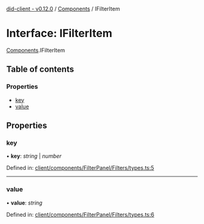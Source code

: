 [did-client - v0.12.0](../README.md) / [Components](../modules/components.md) / IFilterItem

# Interface: IFilterItem

[Components](../modules/components.md).IFilterItem

## Table of contents

### Properties

- [key](components.ifilteritem.md#key)
- [value](components.ifilteritem.md#value)

## Properties

### key

• **key**: *string* \| *number*

Defined in: [client/components/FilterPanel/Filters/types.ts:5](https://github.com/Puzzlepart/did/blob/dev/client/components/FilterPanel/Filters/types.ts#L5)

___

### value

• **value**: *string*

Defined in: [client/components/FilterPanel/Filters/types.ts:6](https://github.com/Puzzlepart/did/blob/dev/client/components/FilterPanel/Filters/types.ts#L6)
